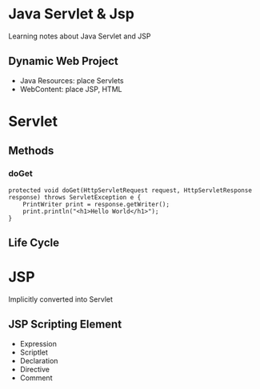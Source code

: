 # Java Servlet & Jsp
Learning notes about Java Servlet and JSP

## Dynamic Web Project
* Java Resources: place Servlets
* WebContent: place JSP, HTML

# Servlet
## Methods
### doGet
```
protected void doGet(HttpServletRequest request, HttpServletResponse response) throws ServletException e {
    PrintWriter print = response.getWriter();
    print.println("<h1>Hello World</h1>");
}
```
## Life Cycle


# JSP
Implicitly converted into Servlet

## JSP Scripting Element
* Expression
* Scriptlet
* Declaration
* Directive
* Comment


